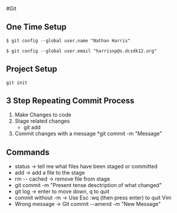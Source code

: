 #Git

## One Time Setup

`$ git config --global user.name "Nathan Harris"`

`$ git config --global user.email "harrisnp@s.dcsdk12.org"`

## Project Setup
`git init`

## 3 Step Repeating Commit Process
1. Make Changes to code
2. Stage related changes
    * git add
3. Commit changes with a message
    *git commit -m "Message"

## Commands

* status -> tell me what files have been staged or committed
* add -> add a file to the stage
* rm -- cached -> remove file from stage
* git commit -m "Present tense desctription of what changed"
* git log -> enter to move down, q to quit
* commit without -m -> Use Esc :wq  (then press enter) to quit Vim 
* Wrong message -> Git commit --amend -m "New Message"

